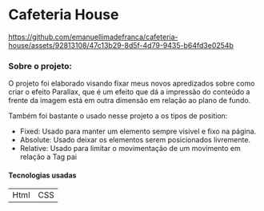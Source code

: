 <h1>Cafeteria House</h1>


https://github.com/emanuellimadefranca/cafeteria-house/assets/92813108/47c13b29-8d5f-4d79-9435-b64fd3e0254b


<h3>Sobre o projeto:</h3>
<p>O projeto foi elaborado visando fixar meus novos apredizados sobre como criar o efeito Parallax, que é um efeito que dá a impressão do conteúdo a frente da imagem está em outra dimensão em relação ao 
plano de fundo.</p>
<p>Também foi bastante o usado nesse projeto a os tipos de position:

- Fixed: Usado para manter um elemento sempre visivel e fixo na página.
- Absolute: Usado deixar os elementos serem posicionados livremente.
- Relative: Usado para limitar o movimentação de um movimento em relação a Tag pai


</p>

<h4>Tecnologias usadas</h4>
<table>
  <tr>
    <td>Html</td>
    <td>CSS</td>
  </tr>
</table>


